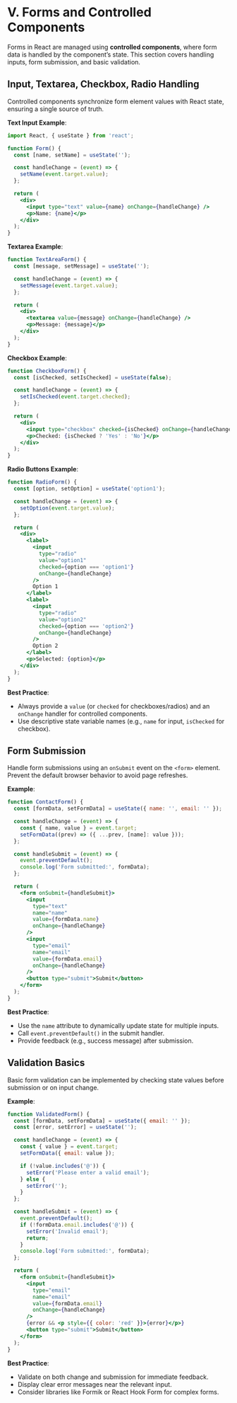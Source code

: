 # V. Forms and Controlled Components

Forms in React are managed using **controlled components**, where form data is handled by the component’s state. This section covers handling inputs, form submission, and basic validation.

## Input, Textarea, Checkbox, Radio Handling

Controlled components synchronize form element values with React state, ensuring a single source of truth.

**Text Input Example**:
```jsx
import React, { useState } from 'react';

function Form() {
  const [name, setName] = useState('');

  const handleChange = (event) => {
    setName(event.target.value);
  };

  return (
    <div>
      <input type="text" value={name} onChange={handleChange} />
      <p>Name: {name}</p>
    </div>
  );
}
```

**Textarea Example**:
```jsx
function TextAreaForm() {
  const [message, setMessage] = useState('');

  const handleChange = (event) => {
    setMessage(event.target.value);
  };

  return (
    <div>
      <textarea value={message} onChange={handleChange} />
      <p>Message: {message}</p>
    </div>
  );
}
```

**Checkbox Example**:
```jsx
function CheckboxForm() {
  const [isChecked, setIsChecked] = useState(false);

  const handleChange = (event) => {
    setIsChecked(event.target.checked);
  };

  return (
    <div>
      <input type="checkbox" checked={isChecked} onChange={handleChange} />
      <p>Checked: {isChecked ? 'Yes' : 'No'}</p>
    </div>
  );
}
```

**Radio Buttons Example**:
```jsx
function RadioForm() {
  const [option, setOption] = useState('option1');

  const handleChange = (event) => {
    setOption(event.target.value);
  };

  return (
    <div>
      <label>
        <input
          type="radio"
          value="option1"
          checked={option === 'option1'}
          onChange={handleChange}
        />
        Option 1
      </label>
      <label>
        <input
          type="radio"
          value="option2"
          checked={option === 'option2'}
          onChange={handleChange}
        />
        Option 2
      </label>
      <p>Selected: {option}</p>
    </div>
  );
}
```

**Best Practice**:
- Always provide a `value` (or `checked` for checkboxes/radios) and an `onChange` handler for controlled components.
- Use descriptive state variable names (e.g., `name` for input, `isChecked` for checkbox).

## Form Submission

Handle form submissions using an `onSubmit` event on the `<form>` element. Prevent the default browser behavior to avoid page refreshes.

**Example**:
```jsx
function ContactForm() {
  const [formData, setFormData] = useState({ name: '', email: '' });

  const handleChange = (event) => {
    const { name, value } = event.target;
    setFormData((prev) => ({ ...prev, [name]: value }));
  };

  const handleSubmit = (event) => {
    event.preventDefault();
    console.log('Form submitted:', formData);
  };

  return (
    <form onSubmit={handleSubmit}>
      <input
        type="text"
        name="name"
        value={formData.name}
        onChange={handleChange}
      />
      <input
        type="email"
        name="email"
        value={formData.email}
        onChange={handleChange}
      />
      <button type="submit">Submit</button>
    </form>
  );
}
```

**Best Practice**:
- Use the `name` attribute to dynamically update state for multiple inputs.
- Call `event.preventDefault()` in the submit handler.
- Provide feedback (e.g., success message) after submission.

## Validation Basics

Basic form validation can be implemented by checking state values before submission or on input change.

**Example**:
```jsx
function ValidatedForm() {
  const [formData, setFormData] = useState({ email: '' });
  const [error, setError] = useState('');

  const handleChange = (event) => {
    const { value } = event.target;
    setFormData({ email: value });

    if (!value.includes('@')) {
      setError('Please enter a valid email');
    } else {
      setError('');
    }
  };

  const handleSubmit = (event) => {
    event.preventDefault();
    if (!formData.email.includes('@')) {
      setError('Invalid email');
      return;
    }
    console.log('Form submitted:', formData);
  };

  return (
    <form onSubmit={handleSubmit}>
      <input
        type="email"
        name="email"
        value={formData.email}
        onChange={handleChange}
      />
      {error && <p style={{ color: 'red' }}>{error}</p>}
      <button type="submit">Submit</button>
    </form>
  );
}
```

**Best Practice**:
- Validate on both change and submission for immediate feedback.
- Display clear error messages near the relevant input.
- Consider libraries like Formik or React Hook Form for complex forms.